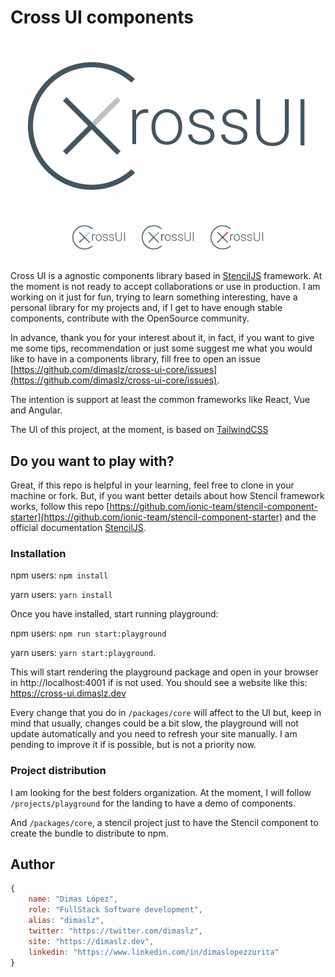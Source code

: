# Cross UI components

<div style="text-align: center; margin: 50px 0;">

<img src="./playground/src/assets/images/logo.svg" />

</div>

<div style="text-align: center; margin: 30px 0;">
	<img src="./playground/src/assets/images/cross-ui-logo-react.svg" height="40" style="margin: 0 10px" />
	<img src="./playground/src/assets/images/cross-ui-logo-vue.svg" height="40" style="margin: 0 10px"/>
	<img src="./playground/src/assets/images/cross-ui-logo-angular.svg" height="40" style="margin: 0 10px"/>
</div>

Cross UI is a agnostic components library based in [StencilJS](https://github.com/ionic-team/stencil) framework. At the moment is not ready to accept collaborations or use in production. I am working on it just for fun, trying to learn something interesting, have a personal library for my projects and, if I get to have enough stable components, contribute with the OpenSource community.

In advance, thank you for your interest about it, in fact, if you want to give me some tips, recommendation or just some suggest me  what you would like to have in a components library, fill free to open an issue [https://github.com/dimaslz/cross-ui-core/issues](https://github.com/dimaslz/cross-ui-core/issues).

The intention is support at least the common frameworks like React, Vue and Angular.

The UI of this project, at the moment, is based on [TailwindCSS](https://tailwindcss.com)

## Do you want to play with?
Great, if this repo is helpful in your learning, feel free to clone in your machine or fork. But, if you want better details about how Stencil framework works, follow this repo [https://github.com/ionic-team/stencil-component-starter](https://github.com/ionic-team/stencil-component-starter) and the official documentation [StencilJS](https://github.com/ionic-team/stencil).

### Installation

npm users: `npm install`

yarn users: `yarn install`

Once you have installed, start running playground:

npm users: `npm run start:playground`

yarn users: `yarn start:playground`.

This will start rendering the playground package and open in your browser in http://localhost:4001 if is not used. You should see a website like this: https://cross-ui.dimaslz.dev


Every change that you do in `/packages/core` will affect to the UI but, keep in mind that usually, changes could be a bit slow, the playground will not update automatically and you need to refresh your site manually. I am pending to improve it if is possible, but is not a priority now.

### Project distribution
I am looking for the best folders organization. At the moment, I will follow `/projects/playground` for the landing to have a demo of components.

And `/packages/core`, a stencil project just to have the Stencil component to create the bundle to distribute to npm.

## Author
```js
{
	name: "Dimas López",
	role: "FullStack Software development",
	alias: "dimaslz",
	twitter: "https://twitter.com/dimaslz",
	site: "https://dimaslz.dev",
	linkedin: "https://www.linkedin.com/in/dimaslopezzurita"
}
```
